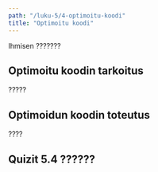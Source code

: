 ```yaml
---
path: "/luku-5/4-optimoitu-koodi"
title: "Optimoitu koodi"
---
```


<div>
<lead>Ihmisen ???????</lead>
</div>

## Optimoitu koodin tarkoitus
?????

## Optimoidun koodin toteutus
????

## Quizit 5.4 ??????

<!-- quiz 5.4 ????????????????? -->

<div><quiznator id="5caf0493fd9fd71425c6d6c6"></quiznator></div>
